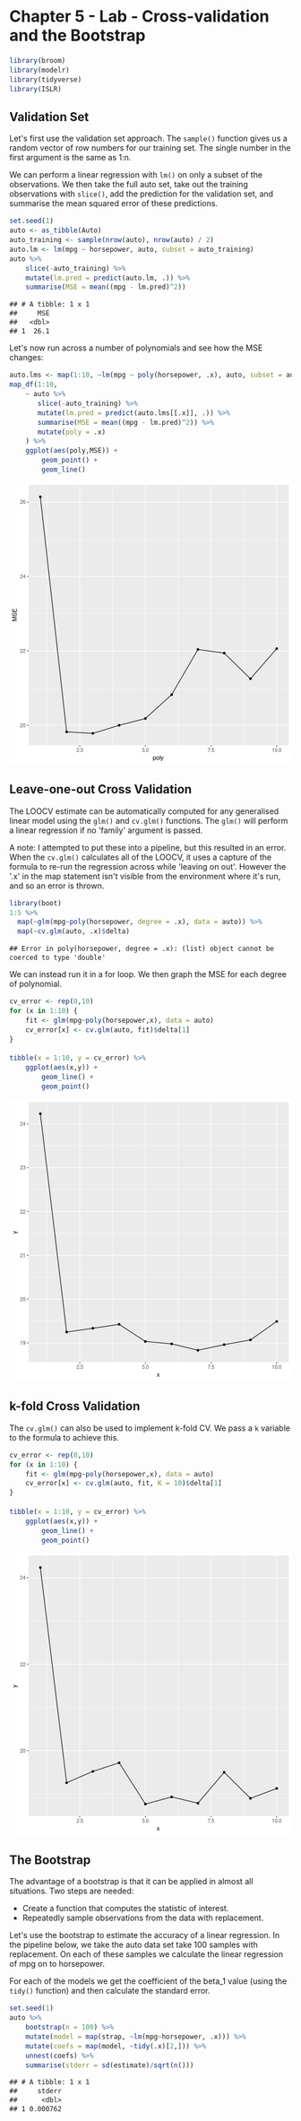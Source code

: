 # Chapter 5 - Lab - Cross-validation and the Bootstrap


```r
library(broom)
library(modelr)
library(tidyverse)
library(ISLR)
```

## Validation Set

Let's first use the validation set approach. The `sample()` function gives us a random vector of row numbers for our training set. The single number in the first argument is the same as 1:n. 

We can perform a linear regression with `lm()` on only a subset of the observations. We then take the full auto set, take out the training observations with `slice()`, add the prediction for the validation set, and summarise the mean squared error of these predictions.


```r
set.seed(1)
auto <- as_tibble(Auto)
auto_training <- sample(nrow(auto), nrow(auto) / 2)
auto.lm <- lm(mpg ~ horsepower, auto, subset = auto_training)
auto %>% 
    slice(-auto_training) %>% 
    mutate(lm.pred = predict(auto.lm, .)) %>% 
    summarise(MSE = mean((mpg - lm.pred)^2))
```

```
## # A tibble: 1 x 1
##     MSE
##   <dbl>
## 1  26.1
```

Let's now run across a number of polynomials and see how the MSE changes:



```r
auto.lms <- map(1:10, ~lm(mpg ~ poly(horsepower, .x), auto, subset = auto_training))
map_df(1:10, 
    ~ auto %>% 
       slice(-auto_training) %>% 
       mutate(lm.pred = predict(auto.lms[[.x]], .)) %>% 
       summarise(MSE = mean((mpg - lm.pred)^2)) %>% 
       mutate(poly = .x)
    ) %>% 
    ggplot(aes(poly,MSE)) + 
        geom_point() + 
        geom_line()
```

![plot of chunk 5_2](figure/5_2-1.png)

## Leave-one-out Cross Validation

The LOOCV estimate can be automatically computed for any generalised linear model using the `glm()` and `cv.glm()` functions. The `glm()` will perform a linear regression if no 'family' argument is passed.

A note: I attempted to put these into a pipeline, but this resulted in an error. When the `cv.glm()` calculates all of the LOOCV, it uses a capture of the formula to re-run the regression across while 'leaving on out'. However the '.x' in the map statement isn't visible from the environment where it's run, and so an error is thrown.


```r
library(boot)
1:5 %>% 
  map(~glm(mpg~poly(horsepower, degree = .x), data = auto)) %>% 
  map(~cv.glm(auto, .x)$delta)
```

```
## Error in poly(horsepower, degree = .x): (list) object cannot be coerced to type 'double'
```

We can instead run it in a for loop. We then graph the MSE for each degree of polynomial.

```r
cv_error <- rep(0,10)
for (x in 1:10) { 
    fit <- glm(mpg~poly(horsepower,x), data = auto)
    cv_error[x] <- cv.glm(auto, fit)$delta[1] 
}

tibble(x = 1:10, y = cv_error) %>% 
    ggplot(aes(x,y)) + 
        geom_line() + 
        geom_point()
```

![plot of chunk 5_4](figure/5_4-1.png)

## k-fold Cross Validation

The `cv.glm()` can also be used to implement k-fold CV. We pass a `k` variable to the formula to achieve this.

```r
cv_error <- rep(0,10)
for (x in 1:10) { 
    fit <- glm(mpg~poly(horsepower,x), data = auto)
    cv_error[x] <- cv.glm(auto, fit, K = 10)$delta[1] 
}

tibble(x = 1:10, y = cv_error) %>% 
    ggplot(aes(x,y)) + 
        geom_line() + 
        geom_point()
```

![plot of chunk 5.3.3_a](figure/5.3.3_a-1.png)

## The Bootstrap

The advantage of a bootstrap is that it can be applied in almost all situations. Two steps are needed:
* Create a function that computes the statistic of interest.
* Repeatedly sample observations from the data with replacement.

Let's use the bootstrap to estimate the accuracy of a linear regression. In the pipeline below, we take the auto data set take 100 samples with replacement. On each of these samples we calculate the linear regression of mpg on to horsepower.

For each of the models we get the coefficient of the beta_1 value (using the `tidy()` function) and then calculate the standard error.


```r
set.seed(1)
auto %>% 
    bootstrap(n = 100) %>% 
    mutate(model = map(strap, ~lm(mpg~horsepower, .x))) %>% 
    mutate(coefs = map(model, ~tidy(.x)[2,])) %>% 
    unnest(coefs) %>% 
    summarise(stderr = sd(estimate)/sqrt(n()))
```

```
## # A tibble: 1 x 1
##     stderr
##      <dbl>
## 1 0.000762
```
